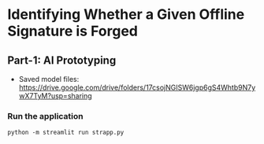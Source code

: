 # Identifying Whether a Given Offline Signature is Forged
## Part-1: AI Prototyping 

- Saved model files: https://drive.google.com/drive/folders/17csojNGISW6jgp6gS4Whtb9N7ywX7TyM?usp=sharing

### Run the application
```
python -m streamlit run strapp.py
```